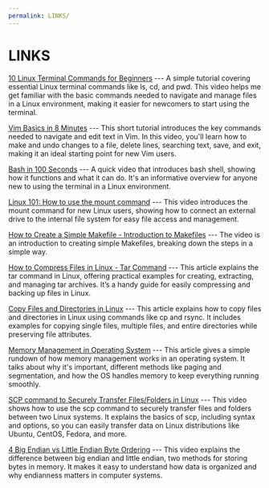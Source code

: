 ```yaml
---
permalink: LINKS/
---
```


# LINKS

[10 Linux Terminal Commands for Beginners](https://youtu.be/CpTfQ-q6MPU?si=KyYuJvhB8cBWMg1a) --- A simple tutorial covering essential Linux terminal commands like ls, cd, and pwd. This video helps me get familiar with the basic commands needed to navigate and manage files in a Linux environment, making it easier for newcomers to start using the terminal.

[Vim Basics in 8 Minutes](https://youtu.be/ggSyF1SVFr4?si=J7pvkP_k8ND8NQM6) --- This short tutorial introduces the key commands needed to navigate and edit text in Vim. In this video, you'll learn how to make and undo changes to a file, delete lines, searching text, save, and exit, making it an ideal starting point for new Vim users.

[Bash in 100 Seconds](https://youtu.be/I4EWvMFj37g?si=mzgGoWnA0bgiVK2r) --- A quick video that introduces bash shell, showing how it functions and what it can do. It's an informative overview for anyone new to using the terminal in a Linux environment.

[Linux 101: How to use the mount command](https://youtu.be/-HycpQEFESY?si=CqTLDJTPn-zcprz2) --- This video introduces the mount command for new Linux users, showing how to connect an external drive to the internal file system for easy file access and management.

[How to Create a Simple Makefile - Introduction to Makefiles](https://youtu.be/_r7i5X0rXJk?si=BIVVbjQBKt0hFpD6) --- The video is an introduction to creating simple Makefiles, breaking down the steps in a simple way.

[How to Compress Files in Linux - Tar Command](https://www.geeksforgeeks.org/tar-command-linux-examples/) --- This article explains the tar command in Linux, offering practical examples for creating, extracting, and managing tar archives. It’s a handy guide for easily compressing and backing up files in Linux.

[Copy Files and Directories in Linux](https://www.linode.com/docs/guides/how-to-copy-files-and-directories-in-linux/) --- This article explains how to copy files and directories in Linux using commands like cp and rsync. It includes examples for copying single files, multiple files, and entire directories while preserving file attributes.

[Memory Management in Operating System](https://www.scaler.com/topics/memory-management-in-operating-system/) --- This article gives a simple rundown of how memory management works in an operating system. It talks about why it's important, different methods like paging and segmentation, and how the OS handles memory to keep everything running smoothly.

[SCP command to Securely Transfer Files/Folders in Linux](https://youtu.be/fmMg6cyww14?si=p58Wzb9KMiaJt32P) --- This video shows how to use the scp command to securely transfer files and folders between two Linux systems. It explains the basics of scp, including syntax and options, so you can easily transfer data on Linux distributions like Ubuntu, CentOS, Fedora, and more.

[4 Big Endian vs Little Endian Byte Ordering](https://youtu.be/jhErugDB-34?si=jJbfXBwG0fbFK-wZ) --- This video explains the difference between big endian and little endian, two methods for storing bytes in memory. It makes it easy to understand how data is organized and why endianness matters in computer systems.
